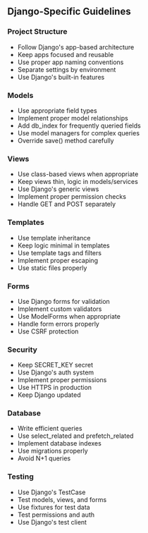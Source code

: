 
## Django-Specific Guidelines

### Project Structure
- Follow Django's app-based architecture
- Keep apps focused and reusable
- Use proper app naming conventions
- Separate settings by environment
- Use Django's built-in features

### Models
- Use appropriate field types
- Implement proper model relationships
- Add db_index for frequently queried fields
- Use model managers for complex queries
- Override save() method carefully

### Views
- Use class-based views when appropriate
- Keep views thin, logic in models/services
- Use Django's generic views
- Implement proper permission checks
- Handle GET and POST separately

### Templates
- Use template inheritance
- Keep logic minimal in templates
- Use template tags and filters
- Implement proper escaping
- Use static files properly

### Forms
- Use Django forms for validation
- Implement custom validators
- Use ModelForms when appropriate
- Handle form errors properly
- Use CSRF protection

### Security
- Keep SECRET_KEY secret
- Use Django's auth system
- Implement proper permissions
- Use HTTPS in production
- Keep Django updated

### Database
- Write efficient queries
- Use select_related and prefetch_related
- Implement database indexes
- Use migrations properly
- Avoid N+1 queries

### Testing
- Use Django's TestCase
- Test models, views, and forms
- Use fixtures for test data
- Test permissions and auth
- Use Django's test client
